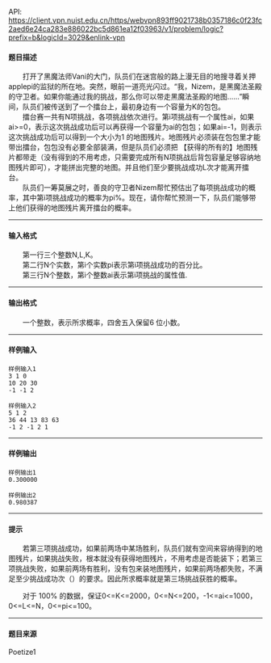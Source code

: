 API: https://client.vpn.nuist.edu.cn/https/webvpn893ff9021738b0357186c0f23fc2aed6e24ca283e886022bc5d861ea12f03963/v1/problem/logic?prefix=b&logicId=3029&enlink-vpn

#### 题目描述

　　打开了黑魔法师Vani的大门，队员们在迷宫般的路上漫无目的地搜寻着关押applepi的监狱的所在地。突然，眼前一道亮光闪过。“我，Nizem，是黑魔法圣殿的守卫者。如果你能通过我的挑战，那么你可以带走黑魔法圣殿的地图……”瞬间，队员们被传送到了一个擂台上，最初身边有一个容量为K的包包。  
　　擂台赛一共有N项挑战，各项挑战依次进行。第i项挑战有一个属性ai，如果ai>=0，表示这次挑战成功后可以再获得一个容量为ai的包包；如果ai=-1，则表示这次挑战成功后可以得到一个大小为1 的地图残片。地图残片必须装在包包里才能带出擂台，包包没有必要全部装满，但是队员们必须把 【获得的所有的】地图残片都带走（没有得到的不用考虑，只需要完成所有N项挑战后背包容量足够容纳地图残片即可），才能拼出完整的地图。并且他们至少要挑战成功L次才能离开擂台。  
　　队员们一筹莫展之时，善良的守卫者Nizem帮忙预估出了每项挑战成功的概率，其中第i项挑战成功的概率为pi%。现在，请你帮忙预测一下，队员们能够带上他们获得的地图残片离开擂台的概率。

---

#### 输入格式

　　第一行三个整数N,L,K。  
　　第二行N个实数，第i个实数pi表示第i项挑战成功的百分比。  
　　第三行N个整数，第i个整数ai表示第i项挑战的属性值.

---

#### 输出格式

　　一个整数，表示所求概率，四舍五入保留6 位小数。

---

#### 样例输入
```
样例输入1
3 1 0
10 20 30
-1 -1 2

样例输入2
5 1 2
36 44 13 83 63
-1 2 -1 2 1

```

---

#### 样例输出
```
样例输出1
0.300000

样例输出2
0.980387

```

---

#### 提示

　　若第三项挑战成功，如果前两场中某场胜利，队员们就有空间来容纳得到的地图残片，如果挑战失败，根本就没有获得地图残片，不用考虑是否能装下；若第三项挑战失败，如果前两场有胜利，没有包来装地图残片，如果前两场都失败，不满足至少挑战成功次（）的要求。因此所求概率就是第三场挑战获胜的概率。

　　对于 100% 的数据，保证0<=K<=2000，0<=N<=200，-1<=ai<=1000，0<=L<=N，0<=pi<=100。

---

#### 题目来源

Poetize1